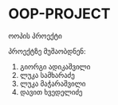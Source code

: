 # OOP-PROJECT
ოოპის პროექტი


პროექტზე მუშაობდნენ:

1) გიორგი ადიკაშვილი
2) ლუკა სამხარაძე
3) ლუკა მაჭარაშვილი
4) დავით ხვედელიძე
